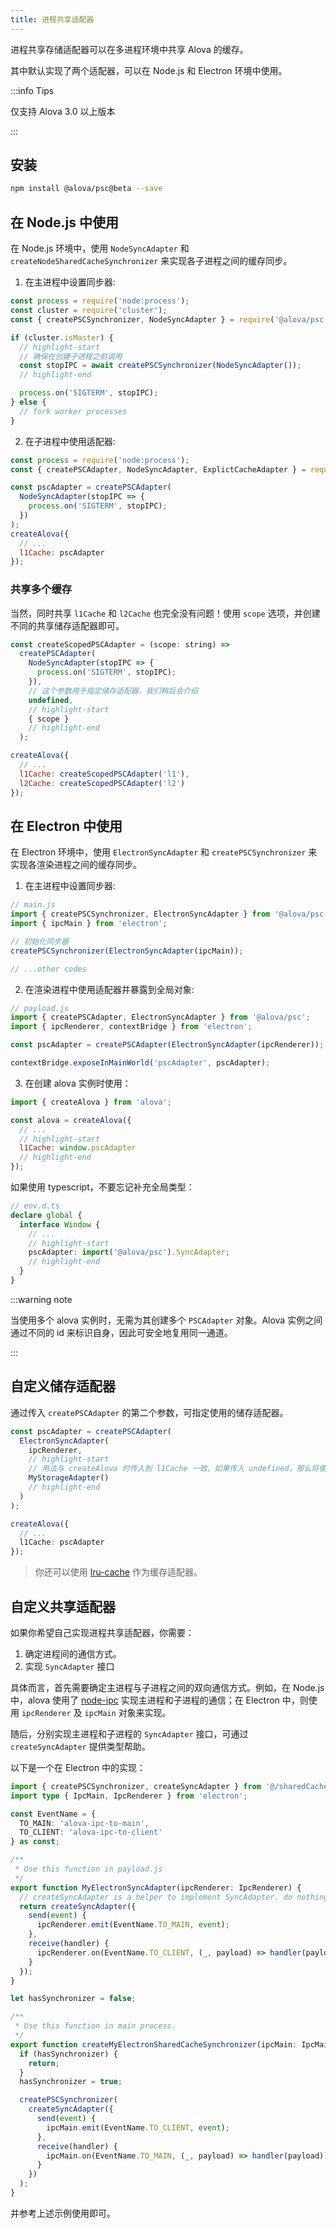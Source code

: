 ```yaml
---
title: 进程共享适配器
---
```


进程共享存储适配器可以在多进程环境中共享 Alova 的缓存。

其中默认实现了两个适配器，可以在 Node.js 和 Electron 环境中使用。

:::info Tips

仅支持 Alova 3.0 以上版本

:::

## 安装

```bash
npm install @alova/psc@beta --save
```

## 在 Node.js 中使用

在 Node.js 环境中，使用 `NodeSyncAdapter` 和 `createNodeSharedCacheSynchronizer` 来实现各子进程之间的缓存同步。

1. 在主进程中设置同步器:

```javascript
const process = require('node:process');
const cluster = require('cluster');
const { createPSCSynchronizer, NodeSyncAdapter } = require('@alova/psc');

if (cluster.isMaster) {
  // highlight-start
  // 确保在创建子进程之前调用
  const stopIPC = await createPSCSynchronizer(NodeSyncAdapter());
  // highlight-end

  process.on('SIGTERM', stopIPC);
} else {
  // fork worker processes
}
```

2. 在子进程中使用适配器:

```javascript
const process = require('node:process');
const { createPSCAdapter, NodeSyncAdapter, ExplictCacheAdapter } = require('@alova/psc');

const pscAdapter = createPSCAdapter(
  NodeSyncAdapter(stopIPC => {
    process.on('SIGTERM', stopIPC);
  })
);
createAlova({
  // ...
  l1Cache: pscAdapter
});
```

### 共享多个缓存

当然，同时共享 `l1Cache` 和 `l2Cache` 也完全没有问题！使用 `scope` 选项，并创建不同的共享储存适配器即可。

```javascript
const createScopedPSCAdapter = (scope: string) =>
  createPSCAdapter(
    NodeSyncAdapter(stopIPC => {
      process.on('SIGTERM', stopIPC);
    }),
    // 这个参数用于指定储存适配器，我们稍后会介绍
    undefined,
    // highlight-start
    { scope }
    // highlight-end
  );

createAlova({
  // ...
  l1Cache: createScopedPSCAdapter('l1'),
  l2Cache: createScopedPSCAdapter('l2')
});
```

## 在 Electron 中使用

在 Electron 环境中，使用 `ElectronSyncAdapter` 和 `createPSCSynchronizer` 来实现各渲染进程之间的缓存同步。

1. 在主进程中设置同步器:

```javascript
// main.js
import { createPSCSynchronizer, ElectronSyncAdapter } from '@alova/psc';
import { ipcMain } from 'electron';

// 初始化同步器
createPSCSynchronizer(ElectronSyncAdapter(ipcMain));

// ...other codes
```

2. 在渲染进程中使用适配器并暴露到全局对象:

```javascript
// payload.js
import { createPSCAdapter, ElectronSyncAdapter } from '@alova/psc';
import { ipcRenderer, contextBridge } from 'electron';

const pscAdapter = createPSCAdapter(ElectronSyncAdapter(ipcRenderer));

contextBridge.exposeInMainWorld('pscAdapter', pscAdapter);
```

3. 在创建 alova 实例时使用：

```javascript
import { createAlova } from 'alova';

const alova = createAlova({
  // ...
  // highlight-start
  l1Cache: window.pscAdapter
  // highlight-end
});
```

如果使用 typescript，不要忘记补充全局类型：

```typescript
// env.d.ts
declare global {
  interface Window {
    // ...
    // highlight-start
    pscAdapter: import('@alova/psc').SyncAdapter;
    // highlight-end
  }
}
```

:::warning note

当使用多个 alova 实例时，无需为其创建多个 `PSCAdapter` 对象。Alova 实例之间通过不同的 id 来标识自身，因此可安全地复用同一通道。

:::

## 自定义储存适配器

通过传入 `createPSCAdapter` 的第二个参数，可指定使用的储存适配器。

```typescript
const pscAdapter = createPSCAdapter(
  ElectronSyncAdapter(
    ipcRenderer,
    // highlight-start
    // 用法与 createAlova 时传入到 l1Cache 一致。如果传入 undefined，那么将使用默认实现
    MyStorageAdapter()
    // highlight-end
  )
);

createAlova({
  // ...
  l1Cache: pscAdapter
});
```

> 你还可以使用 [lru-cache](https://www.npmjs.com/package/lru-cache) 作为缓存适配器。

## 自定义共享适配器

如果你希望自己实现进程共享适配器，你需要：

1. 确定进程间的通信方式。
2. 实现 `SyncAdapter` 接口

具体而言，首先需要确定主进程与子进程之间的双向通信方式。例如，在 Node.js 中，alova 使用了 [node-ipc](https://www.npmjs.com/package/node-ipc) 实现主进程和子进程的通信；在 Electron 中，则使用 `ipcRenderer` 及 `ipcMain` 对象来实现。

随后，分别实现主进程和子进程的 `SyncAdapter` 接口，可通过 `createSyncAdapter` 提供类型帮助。

以下是一个在 Electron 中的实现：

```typescript
import { createPSCSynchronizer, createSyncAdapter } from '@/sharedCacheAdapter';
import type { IpcMain, IpcRenderer } from 'electron';

const EventName = {
  TO_MAIN: 'alova-ipc-to-main',
  TO_CLIENT: 'alova-ipc-to-client'
} as const;

/**
 * Use this function in payload.js
 */
export function MyElectronSyncAdapter(ipcRenderer: IpcRenderer) {
  // createSyncAdapter is a helper to implement SyncAdapter. do nothing
  return createSyncAdapter({
    send(event) {
      ipcRenderer.emit(EventName.TO_MAIN, event);
    },
    receive(handler) {
      ipcRenderer.on(EventName.TO_CLIENT, (_, payload) => handler(payload));
    }
  });
}

let hasSynchronizer = false;

/**
 * Use this function in main process.
 */
export function createMyElectronSharedCacheSynchronizer(ipcMain: IpcMain) {
  if (hasSynchronizer) {
    return;
  }
  hasSynchronizer = true;

  createPSCSynchronizer(
    createSyncAdapter({
      send(event) {
        ipcMain.emit(EventName.TO_CLIENT, event);
      },
      receive(handler) {
        ipcMain.on(EventName.TO_MAIN, (_, payload) => handler(payload));
      }
    })
  );
}
```

并参考上述示例使用即可。
